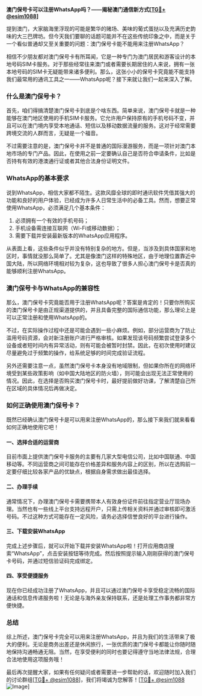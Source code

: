 **澳门保号卡可以注册WhatsApp吗？——揭秘澳门通信新方式[[TG💪+ @esim1088](https://t.me/s/esim1088)]**

提到澳门，大家脑海里浮现的可能是繁华的赌场、美味的葡式蛋挞以及充满历史韵味的大三巴牌坊。但今天我们要聊的话题可能并不在这些传统印象之中，而是关于一个看似普通却又至关重要的问题：澳门保号卡能不能用来注册WhatsApp？

相信不少朋友都对澳门保号卡有所耳闻，它是一种专门为澳门居民和游客设计的本地号码SIM卡服务。对于那些经常往来澳门或者需要长期居住的人来说，拥有一张本地号码的SIM卡无疑能带来诸多便利。那么，这张小小的保号卡究竟能不能支持我们最常用的通讯工具之一——WhatsApp呢？接下来就让我们一起来深入了解。

### 什么是澳门保号卡？

首先，咱们得搞清楚澳门保号卡到底是个啥东西。简单来说，澳门保号卡就是一种能够在澳门地区使用的手机SIM卡服务。它允许用户保持原有的手机号码不变，并且可以在澳门境内享受本地通话、短信以及移动数据流量的服务。这对于经常需要跨境交流的人群而言，无疑是一个福音。

不过需要注意的是，澳门保号卡并不是普通的国际漫游服务，而是一项针对澳门本地市场的专门产品。因此，在使用之前一定要确认自己是否符合申请条件，比如是否持有有效的港澳通行证或者其他合法身份证明文件。

### WhatsApp的基本要求

说到WhatsApp，相信大家都不陌生。这款风靡全球的即时通讯软件凭借其强大的功能和良好的用户体验，已经成为许多人日常生活中的必备工具。然而，想要正常使用WhatsApp，必须满足几个基本条件：

1. 必须拥有一个有效的手机号码；
2. 手机设备需连接互联网（Wi-Fi或移动数据）；
3. 需要下载并安装最新版本的WhatsApp应用程序。

从表面上看，这些条件似乎并没有特别复杂的地方。但是，当涉及到具体国家和地区时，事情就没那么简单了。尤其是像澳门这样的特殊地区，由于地理位置靠近中国大陆，所以网络环境相对较为复杂，这也导致了很多人担心澳门保号卡是否真的能够顺利注册WhatsApp。

### 澳门保号卡与WhatsApp的兼容性

那么，澳门保号卡究竟能否用于注册WhatsApp呢？答案是肯定的！只要你所购买的澳门保号卡是由正规渠道提供的，并且具备完整的国际通信功能，那么理论上是可以正常注册和使用WhatsApp的。

不过，在实际操作过程中还是可能会遇到一些小麻烦。例如，部分运营商为了防止滥用号码资源，会对新注册账户进行严格审核。如果发现该号码频繁尝试登录多个设备或者短时间内有异常活动，则有可能会被暂时封禁。因此，在初次使用时建议尽量避免过于频繁的操作，给系统足够的时间完成验证流程。

另外还需要注意一点，虽然澳门保号卡本身没有地域限制，但如果你所在的网络环境受到某些政策影响（如中国大陆地区的防火墙），则可能会出现无法正常使用的情况。因此，在选择是否购买澳门保号卡时，最好提前做好功课，了解清楚自己所在区域的具体情况后再做决定。

### 如何正确使用澳门保号卡？

既然已经确认澳门保号卡是可以用来注册WhatsApp的，那么接下来我们就来看看如何正确地使用它吧！

#### 一、选择合适的运营商

目前市面上提供澳门保号卡服务的主要有几家大型电信公司，比如中国联通、中国移动等。不同运营商之间可能存在价格差异和服务内容上的区别，所以在选购前一定要仔细比较各家产品的优缺点，根据自身需求做出最佳选择。

#### 二、办理手续

通常情况下，办理澳门保号卡需要携带本人有效身份证件前往指定营业厅现场办理。当然也有一些线上平台支持远程开户，只需上传相关资料并通过审核即可激活号码。不过这种方式可能存在一定风险，请务必选择信誉良好的平台进行操作。

#### 三、下载安装WhatsApp

完成上述步骤后，就可以开始下载并安装WhatsApp啦！打开应用商店搜索“WhatsApp”，点击安装按钮等待完成。然后按照提示输入刚刚获得的澳门保号卡号码，并通过短信验证码完成绑定。

#### 四、享受便捷服务

现在你已经成功注册了WhatsApp，并且可以通过澳门保号卡享受稳定流畅的国际通话和信息传递服务啦！无论是与海外亲友保持联系，还是处理工作事务都非常方便快捷。

### 总结

综上所述，澳门保号卡完全可以用来注册WhatsApp，并且为我们的生活带来了极大的便利。无论是商务出差还是休闲旅行，一张优质的澳门保号卡都能让你随时随地保持沟通畅通无阻。当然，在享受便利的同时也要记得遵守当地法律法规，合理合法地使用这项服务哦！

最后再次提醒大家，如果有任何疑问或者需要进一步帮助的话，欢迎随时加入我们的讨论群组[[TG💪+ @esim1088](https://t.me/s/esim1088)]，我们将竭诚为您解答！[[TG💪+ @esim1088](https://t.me/s/esim1088) ![Image](https://i.postimg.cc/4NQfJmqS/Snipaste-2025-05-13-00-14-12.png)]
